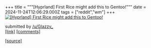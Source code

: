 +++
title = """[Hyprland] First Rice might add this to Gentoo!"""
date = 2024-11-24T12:06:29.000Z
tags = ["reddit","wm"]
+++
[![[Hyprland] First Rice might add this to Gentoo!](https://preview.redd.it/upoomxz9bu2e1.png?width=640&crop=smart&auto=webp&s=ca34d4ea63626b05395963b338e52a33d9b97484 "[Hyprland] First Rice might add this to Gentoo!")](https://www.reddit.com/r/unixporn/comments/1gypivd/hyprland_first_rice_might_add_this_to_gentoo/)

submitted by [/u/Glazzy\_](https://www.reddit.com/user/Glazzy_)  
[\[link\]](https://i.redd.it/upoomxz9bu2e1.png) [\[comments\]](https://www.reddit.com/r/unixporn/comments/1gypivd/hyprland_first_rice_might_add_this_to_gentoo/)

[[source]](https://www.reddit.com/r/unixporn/comments/1gypivd/hyprland_first_rice_might_add_this_to_gentoo/)
